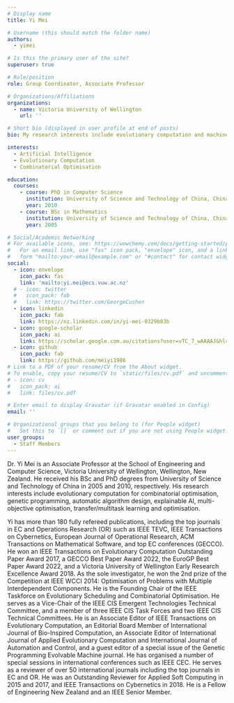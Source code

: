```yaml
---
# Display name
title: Yi Mei

# Username (this should match the folder name)
authors:
  - yimei

# Is this the primary user of the site?
superuser: true

# Role/position
role: Group Coordinator, Associate Professor

# Organizations/Affiliations
organizations:
  - name: Victoria University of Wellington
    url: ''

# Short bio (displayed in user profile at end of posts)
bio: My research interests include evolutionary computation and machine learning for combinatorial optimisation, genetic programming, hyper-heuristics, and explainable AI. 

interests:
  - Artificial Intelligence
  - Evolutionary Computation
  - Combinatorial Optimisation

education:
  courses:
    - course: PhD in Computer Science
      institution: University of Science and Technology of China, China
      year: 2010
    - course: BSc in Mathematics
      institution: University of Science and Technology of China, China
      year: 2005

# Social/Academic Networking
# For available icons, see: https://wowchemy.com/docs/getting-started/page-builder/#icons
#   For an email link, use "fas" icon pack, "envelope" icon, and a link in the
#   form "mailto:your-email@example.com" or "#contact" for contact widget.
social:
  - icon: envelope
    icon_pack: fas
    link: 'mailto:yi.mei@ecs.vuw.ac.nz'
  # - icon: twitter
  #   icon_pack: fab
  #   link: https://twitter.com/GeorgeCushen
  - icon: linkedin
    icon_pack: fab
    link: https://nz.linkedin.com/in/yi-mei-0329b83b
  - icon: google-scholar
    icon_pack: ai
    link: https://scholar.google.com.au/citations?user=vTC_7_wAAAAJ&hl=en
  - icon: github
    icon_pack: fab
    link: https://github.com/meiyi1986
# Link to a PDF of your resume/CV from the About widget.
# To enable, copy your resume/CV to `static/files/cv.pdf` and uncomment the lines below.
# - icon: cv
#   icon_pack: ai
#   link: files/cv.pdf

# Enter email to display Gravatar (if Gravatar enabled in Config)
email: ''

# Organizational groups that you belong to (for People widget)
#   Set this to `[]` or comment out if you are not using People widget.
user_groups:
  - Staff Members
---
```


Dr. Yi Mei is an Associate Professor at the School of Engineering and Computer Science, Victoria University of Wellington, Wellington, New Zealand. He received his BSc and PhD degrees from University of Science and Technology of China in 2005 and 2010, respectively. His research interests include evolutionary computation for combinatorial optimisation, genetic programming, automatic algorithm design, explainable AI, multi-objective optimisation, transfer/multitask learning and optimisation.

Yi has more than 180 fully refereed publications, including the top journals in EC and Operations Research (OR) such as IEEE TEVC, IEEE Transactions on Cybernetics, European Journal of Operational Research, ACM Transactions on Mathematical Software, and top EC conferences (GECCO). He won an IEEE Transactions on Evolutionary Computation Outstanding Paper Award 2017, a GECCO Best Paper Award 2022, the EuroGP Best Paper Award 2022, and a Victoria University of Wellington Early Research Excellence Award 2018. As the sole investigator, he won the 2nd prize of the Competition at IEEE WCCI 2014: Optimisation of Problems with Multiple Interdependent Components. He is the Founding Chair of the IEEE Taskforce on Evolutionary Scheduling and Combinatorial Optimisation. He serves as a Vice-Chair of the IEEE CIS Emergent Technologies Technical Committee, and a member of three IEEE CIS Task Forces and two IEEE CIS Technical Committees. He is an Associate Editor of IEEE Transactions on Evolutionary Computation, an Editorial Board Member of International Journal of Bio-Inspired Computation, an Associate Editor of International Journal of Applied Evolutionary Computation and International Journal of Automation and Control, and a guest editor of a special issue of the Genetic Programming Evolvable Machine journal. He has organised a number of special sessions in international conferences such as IEEE CEC. He serves as a reviewer of over 50 international journals including the top journals in EC and OR. He was an Outstanding Reviewer for Applied Soft Computing in 2015 and 2017, and IEEE Transactions on Cybernetics in 2018. He is a Fellow of Engineering New Zealand and an IEEE Senior Member.

